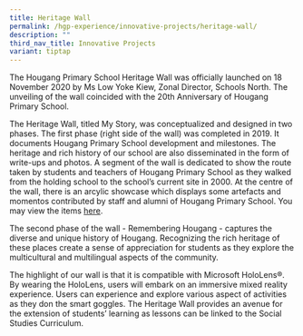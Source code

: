 ```yaml
---
title: Heritage Wall
permalink: /hgp-experience/innovative-projects/heritage-wall/
description: ""
third_nav_title: Innovative Projects
variant: tiptap
---
```

<p>The Hougang Primary School Heritage Wall was officially launched on 18
November 2020 by Ms Low Yoke Kiew, Zonal Director, Schools North. The unveiling
of the wall coincided with the 20th Anniversary of Hougang Primary School.</p>
<p>The Heritage Wall, titled My Story, was conceptualized and designed in
two phases. The first phase (right side of the wall) was completed in 2019.
It documents Hougang Primary School development and milestones. The heritage
and rich history of our school are also disseminated in the form of write-ups
and photos. A segment of the wall is dedicated to show the route taken
by students and teachers of Hougang Primary School as they walked from
the holding school to the school’s current site in 2000. At the centre
of the wall, there is an arcylic showcase which displays some artefacts
and momentos contributed by staff and alumni of Hougang Primary School.
You may view the items&nbsp;<a href="/files/HPS_Artifacts_compressed%20(1)%20(1).pdf" rel="noopener noreferrer nofollow" target="_blank">here</a>.&nbsp;</p>
<p>The second phase of the wall - Remembering Hougang - captures the diverse
and unique history of Hougang. Recognizing the rich heritage of these places
create a sense of appreciation for students as they explore the multicultural
and multilingual aspects of the community.</p>
<p>The highlight of our wall is that it is compatible with Microsoft HoloLens®.
By wearing the HoloLens, users will embark on an immersive mixed reality
experience. Users can experience and explore various aspect of activities
as they don the smart goggles. The Heritage Wall provides an avenue for
the extension of students’ learning as lessons can be linked to the Social
Studies Curriculum.&nbsp;</p>